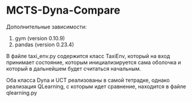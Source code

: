 # MCTS-Dyna-Compare
Дополнительные зависимости:
1) gym (version 0.10.9)
2) pandas (version 0.23.4)

В файле taxi_env.py содержится класс TaxiEnv, который на вход принимает состояние, которым инициализируется сама оболочка
и который в дальнейшем будет считаться начальным.

Оба класса Dyna и UCT реализованы в самой тетрадке, однако реализация QLearning, с которым идет сравнение, находится
в файле qlearning.py
